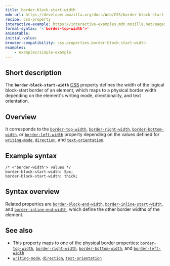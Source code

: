 ```yaml
---
title: border-block-start-width
mdn-url: https://developer.mozilla.org/docs/Web/CSS/border-block-start-width
recipe: css-property
interactive-example: https://interactive-examples.mdn.mozilla.net/pages/css/border-block-start-width.html
formal-syntax: '<'border-top-width'>'
animatable:
initial-value:
browser-compatibility: css.properties.border-block-start-width
examples:
    - examples/simple-example
---
```


## Short description

The **`border-block-start-width`** [CSS](/en-US/docs/Web/CSS)
property defines the width of the logical block-start border of an
element, which maps to a physical border width depending on the
element's writing mode, directionality, and text orientation.

## Overview

It corresponds to the
[`border-top-width`](/en-US/docs/Web/CSS/border-top-width),
[`border-right-width`](/en-US/docs/Web/CSS/border-right-width),
[`border-bottom-width`](/en-US/docs/Web/CSS/border-bottom-width),
or
[`border-left-width`](/en-US/docs/Web/CSS/border-left-width)
property depending on the values defined for
[`writing-mode`](/en-US/docs/Web/CSS/writing-mode),
[`direction`](/en-US/docs/Web/CSS/direction),
and
[`text-orientation`](/en-US/docs/Web/CSS/text-orientation).

## Example syntax
```
/* <'border-width'> values */
border-block-start-width: 5px;
border-block-start-width: thick;
```

## Syntax overview
Related properties are
[`border-block-end-width`](/en-US/docs/Web/CSS/border-block-end-width),
[`border-inline-start-width`](/en-US/docs/Web/CSS/border-inline-start-width),
and
[`border-inline-end-width`](/en-US/docs/Web/CSS/border-inline-end-width),
which define the other border widths of the element.


## See also

- This property maps to one of the physical border properties:
  [`border-top-width`](/en-US/docs/Web/CSS/border-top-width),
  [`border-right-width`](/en-US/docs/Web/CSS/border-right-width),
  [`border-bottom-width`](/en-US/docs/Web/CSS/border-bottom-width),
  and
  [`border-left-width`](/en-US/docs/Web/CSS/border-left-width)
- [`writing-mode`](/en-US/docs/Web/CSS/writing-mode),
  [`direction`](/en-US/docs/Web/CSS/direction),
  [`text-orientation`](/en-US/docs/Web/CSS/text-orientation)

